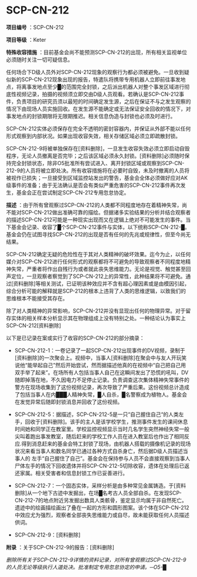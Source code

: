 # SCP-CN-212

**项目编号** ：SCP-CN-212

**项目等级** ：Keter

**特殊收容措施** ：目前基金会尚不能预测SCP-CN-212的出现，所有相关监视单位必须随时关注一切可疑信息。

任何场合下D级人员外对SCP-CN-212现象的观察行为都必须被避免。一旦收到疑似新的SCP-CN-212现象出现的报告，特遣队将携带专用机器人立即前往事发地点，将离事发地点至少█的范围完全封锁，之后派出机器人对整个事发区域进行彻底性视频记录，拍摄的视频须立即交由D级人员观看。若确认是SCP-CN-212事件，负责项目的研究员须以最短的时间确定发生源，之后在保证不与之发生观察的情况下由现场人员实施回收。在发生源不能确定或无法保证安全回收的情况下，对事发地点的封锁期限将无限期推迟。相关信息伪造与封锁也必须及时进行。

SCP-CN-212实体必须保存在完全不透明的密封容器内，并保证从外部不能以任何形式观察到内部状况。如果出现收容失效，相关存储区域必须立即疏散封锁。

SCP-CN-212-9将被单独保存在[资料删除]，一旦发生收容失效必须立即启动自毁程序，无论人员撤离是否完毕；之后该区域必须永久封锁。[资料删除]必须随时保持完全封锁状态，除非O5批准所有尝试进入、离开封锁区域或观察到SCP-CN-212-9的人员将被立即处决。所有收容措施将在必要时自毁，未及时撤离的人员将被视作已损失；一旦接受到区域监控站发出的警告，基金会全体必须做好应对AK级事件的准备；由于无法确认是否会有类似严重危害的SCP-CN-212事件再次发生，基金会正在尝试制定SCP-CN-212专用忽怠协定。

**描述** ：由于所有曾观察过SCP-CN-212的人类都不同程度地存在着精神失常，尚不能对SCP-CN-212做出准确可靠的描绘。但据诸多实验结果的分析并结合观察者的描述SCP-CN-212可能是一种现实出现而又在逻辑上绝对不可能发生的事件。当下基金会记录、收容了█个SCP-CN-212事件与实体，以下统称SCP-CN-212-█。基金会仍在试图寻找SCP-CN-212的出现是否有任何的先兆或规律性，但至今尚无结果。

SCP-CN-212确定无疑的危险性在于其对人类精神的破坏效果。迄今为止，以任何媒介对SCP-CN-212进行任何形式的观察都将不可避免的导致观察者不同程度地精神失常，严重者将作出自残行为或者就此丧失思维能力。无论是视觉、触觉甚至回声定位，一旦观察者察觉到了SCP-CN-212上的异常性，此种结果将不可避免。通过[资料删除]等相关测试，已证明该种效应并不含有超心理因素或是由模因引起，综合分析可能的解释就是SCP-212的根本上违背了人类的思维逻辑，以致我们的思维根本不能接受其存在。

除了对人类精神的异常影响，SCP-CN-212并没有显现出任何的物理异常。对于留存实体的相关样本分析显示其在物理组成上没有特别之处。一种结论认为事实上SCP-CN-212[资料删除]

以下是已记录在案或实行了收容的SCP-CN-212的部分摘录：

- SCP-CN-212-1：一卷记录了一起SCP-CN-212出现事件的DV视频，录制于[资料删除]的一次聚会上。视频中，当事人[资料删除]在聚会中与友人开玩笑说他“能举起自己”然后开始尝试，然而据描述他真的在视频中“自己把自己用双手举了起来”。在场所有人包括当事人自己在这瞬间发出了恐慌的吼叫，DV随即掉落在地，不久因电力不足停止记录。负责调查这次集体精神失常事件的警方在现场收集到了这份视频记录，再次导致了严重后果。这份视频总计造成了包括当事人在内███人精神失常，█人自杀，█名警察成为植物人。基金会在发觉异常后随即封锁消息并回收了这份视频。

- SCP-CN-212-5：据描述，SCP-CN-212-5是一只“自己握住自己“的人类左手，回收于[资料删除]。该手的主人是该学校学生，推测事件发生的课间休息时间她和同学正在教室里。学校监控视频显示当时几名学生突然神经失常一般尖叫着跑出事发教室，随后赶来的学校工作人员在进入教室后也作出了相同反应.得到消息赶来的基金会特工封锁了现场，由机器人搭载的摄像机记录的现场状况来看当事人和数名同学已通过各种方式自杀身亡，然后据D级人员描述当事人的 左手“自己握住了自己”。基金会在保持参与人员不会直接观察到当事人尸体左手的情况下回收遗体并将SCP-CN-212-5切除收容，遗体在处理后已返还家属。相关受害者和信息封锁工作已妥善进行。

- SCP-CN-212-7：一个固态实体，采样分析是由多种常见金属铸造。于[资料删除]从一个地下古迹中发掘出，在场█名考古人员全部自杀。在发现SCP-CN-212-7的地点附近另发掘出数具人类骸骨，鉴定显示均属于非自然死亡。遗迹中的绘画描绘画出了叠在一起的方形和圆形图案。该个体在SCP-CN-212中效应尤为强烈，观察者全部丧失思维能力或自尽，故未能获取任何人员描述供词。

- SCP-CN-212-9：[资料删除]

**附录** ：关于SCP-CN-212-9的报告：[资料删除]

*删除所有关于SCP-CN-212-9详情的资料记录，对所有曾观察过SCP-CN-212-9的人员无论等级执行人道处决。批准制定专用忽怠协定的申请。─O5-█* 


